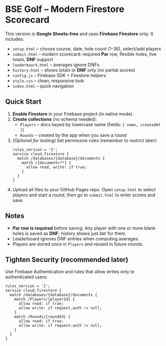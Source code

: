 
# BSE Golf – Modern Firestore Scorecard

This version is **Google Sheets–free** and uses **Firebase Firestore** only. It includes:
- `setup.html` – choose course, date, hole count (1–36), select/add players
- `submit.html` – modern scorecard: required **Par** row, flexible holes, live totals, **DNF** support
- `leaderboard.html` – averages ignore DNFs
- `history.html` – shows totals or **DNF** only (no partial scores)
- `config.js` – Firebase SDK + Firestore helpers
- `style.css` – clean, responsive look
- `index.html` – quick navigation

## Quick Start
1. **Enable Firestore** in your Firebase project (in native mode).
2. **Create collections** (no schema needed):
   - `Players` – docs keyed by lowercase name (fields: `{ name, createdAt }`)
   - `Rounds` – created by the app when you save a round
3. *(Optional for testing)* Set permissive rules (remember to restrict later):
   ```
   rules_version = '2';
   service cloud.firestore {
     match /databases/{database}/documents {
       match /{document=**} {
         allow read, write: if true;
       }
     }
   }
   ```
4. Upload all files to your GitHub Pages repo. Open `setup.html` to select players and start a round, then go to `submit.html` to enter scores and save.

## Notes
- **Par row is required** before saving. Any player with one or more blank holes is saved as **DNF**; history shows just `DNF` for them.
- Leaderboard ignores DNF entries when computing averages.
- Players are stored once in `Players` and reused in future rounds.

## Tighten Security (recommended later)
Use Firebase Authentication and rules that allow writes only to authenticated users:
```
rules_version = '2';
service cloud.firestore {
  match /databases/{database}/documents {
    match /Players/{playerId} {
      allow read: if true;
      allow write: if request.auth != null;
    }
    match /Rounds/{roundId} {
      allow read: if true;
      allow write: if request.auth != null;
    }
  }
}
```
